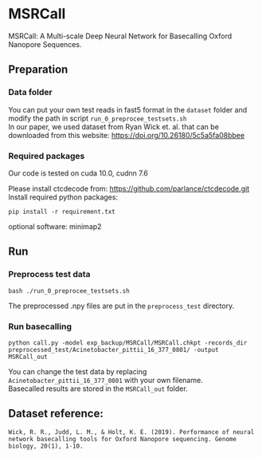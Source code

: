 #  MSRCall
MSRCall: A Multi-scale Deep Neural Network for Basecalling Oxford Nanopore Sequences.

## Preparation

### Data folder
You can put your own test reads in fast5 format in the `dataset` folder and modify the path in script `run_0_preprocee_testsets.sh`  
In our paper, we used dataset from Ryan Wick et. al. that can be downloaded from this website:
https://doi.org/10.26180/5c5a5fa08bbee
### Required packages
Our code is tested on cuda 10.0, cudnn 7.6

Please install ctcdecode from:
https://github.com/parlance/ctcdecode.git  
Install required python packages:
```angular2
pip install -r requirement.txt
```
optional software:
minimap2  

## Run

### Preprocess test data
    bash ./run_0_preprocee_testsets.sh
The preprocessed .npy files are put in the `preprocess_test` directory.
### Run basecalling
```angular2
python call.py -model exp_backup/MSRCall/MSRCall.chkpt -records_dir preprocessed_test/Acinetobacter_pittii_16_377_0801/ -output MSRCall_out
```
You can change the test data by replacing `Acinetobacter_pittii_16_377_0801` with your own filename.  
Basecalled results are stored in the `MSRCall_out` folder.
## Dataset reference:
    Wick, R. R., Judd, L. M., & Holt, K. E. (2019). Performance of neural network basecalling tools for Oxford Nanopore sequencing. Genome biology, 20(1), 1-10.
